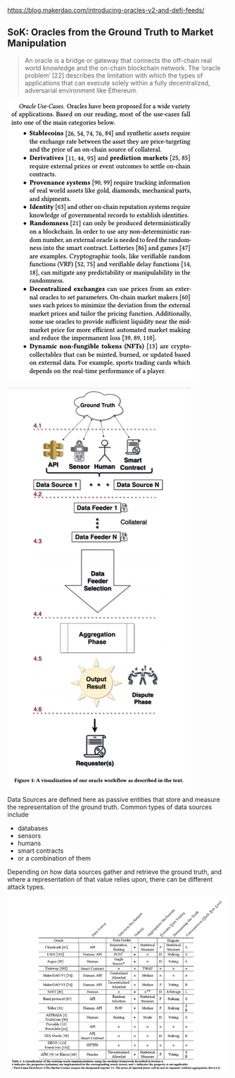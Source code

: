 https://blog.makerdao.com/introducing-oracles-v2-and-defi-feeds/

## SoK: Oracles from the Ground Truth to Market Manipulation

> An oracle is a bridge or gateway that connects the off-chain real world knowledge and the on-chain blockchain network. The ‘oracle problem’ [22] describes the limitation with which the types of applications that can execute solely within a fully decentralized, adversarial environment like Ethereum.

![](images/use-cases-categories.png)

![](images/oracle-workflow-stages.png)

Data Sources are defined here as passive entities that store and measure the representation of the ground truth. Common types of data sources include 
 - databases 
 - sensors
 - humans
 - smart contracts
 - or a combination of them

  Depending on how data sources gather and retrieve the ground truth, and where a representation of that value relies upon, there can be different attack types.
  
  ![](images/oracle-classification-talbe.png)